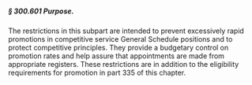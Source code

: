 ##### § 300.601 Purpose. #####

The restrictions in this subpart are intended to prevent excessively rapid promotions in competitive service General Schedule positions and to protect competitive principles. They provide a budgetary control on promotion rates and help assure that appointments are made from appropriate registers. These restrictions are in addition to the eligibility requirements for promotion in part 335 of this chapter.